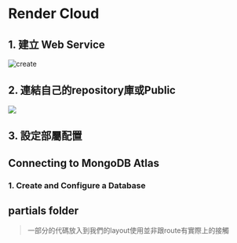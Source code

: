 # Render Cloud
## 1. 建立 Web Service 
![create](https://i.imgur.com/NFd059r.png)

## 2. 連結自己的repository庫或Public

![](https://i.imgur.com/sSd6o2d.png)

## 3. 設定部屬配置

## Connecting to MongoDB Atlas

### 1. Create and Configure a Database


## partials folder
> 一部分的代碼放入到我們的layout使用並非跟route有實際上的接觸